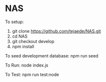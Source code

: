 # NAS
To setup:
1. git clone https://github.com/tejaede/NAS.git
2. cd NAS
3. git checkout develop
4. npm install

To seed development database:
npm run seed 


To Run: 
node index.js


To Test:
npm run test:node
